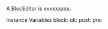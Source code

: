 A BlocEditor is xxxxxxxxx.Instance Variables	block:		<Object>	ok:		<Object>	post:		<Object>	pre:		<Object>	text:		<Object>block	- xxxxxok	- xxxxxpost	- xxxxxpre	- xxxxxtext	- xxxxx